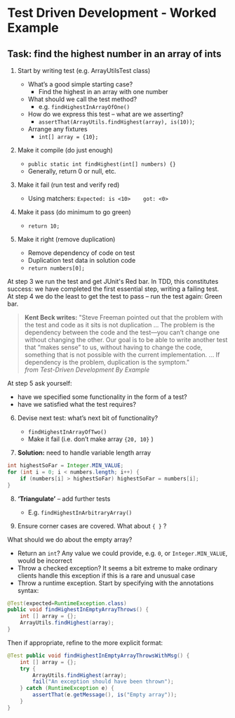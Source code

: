 # Test Driven Development - Worked Example

## Task: find the highest number in an array of ints

1. Start by writing test (e.g. ArrayUtilsTest class)
   - What’s a good simple starting case?
     - Find the highest in an array with one number
   - What should we call the test method?
     - e.g. `findHighestInArrayOfOne()`
   - How do we express this test – what are we asserting?
     - `assertThat(ArrayUtils.findHighest(array), is(10))`;
   - Arrange any fixtures
     - `int[] array = {10};`

2. Make it compile (do just enough)
   - `public static int findHighest(int[] numbers) {}`
   - Generally, return 0 or null, etc. 

3. Make it fail (run test and verify red)
   - Using matchers: `Expected: is <10>    got: <0>`

4. Make it pass (do minimum to go green)
   - `return 10;`
  
5. Make it right (remove duplication)
   - Remove dependency of code on test
   - Duplication test data in solution code
   - `return numbers[0];`

At step 3 we run the test and get JUnit's Red bar.  In TDD, this constitutes success: we have completed the first essential step, writing a failing test.  
At step 4 we do the least to get the test to pass – run the test again: Green bar.  

>**Kent Beck writes:**
>"Steve Freeman pointed out that the problem with the test and code as it sits is not duplication ... The problem is the dependency between the code and the test—you can’t change one without changing the other. Our goal is to be able to write another test that “makes sense” to us, without having to change the code, something that is not possible with the current implementation.
>... If dependency is the problem, duplication is the symptom."  
>*from Test-Driven Development By Example*

At step 5 ask yourself:

- have we specified some functionality in the form of a test?
- have we satisfied what the test requires?

6. Devise next test: what’s next bit of functionality?
   - `findHighestInArrayOfTwo()`
   - Make it fail (i.e. don’t make array `{20, 10}` )
  
7. **Solution:** need to handle variable length array

```java
int highestSoFar = Integer.MIN_VALUE;
for (int i = 0; i < numbers.length; i++) {
    if (numbers[i] > highestSoFar) highestSoFar = numbers[i];
}
```

8. **‘Triangulate’** – add further tests
   - E.g. `findHighestInArbitraryArray()`
  
9. Ensure corner cases are covered.  What about `{ }` ?

What should we do about the empty array?

- Return an `int`?  Any value we could provide, e.g. `0`, or `Integer.MIN_VALUE`, would be incorrect
- Throw a checked exception?  It seems a bit extreme to make ordinary clients handle this exception if this is a rare and unusual case
- Throw a runtime exception.  Start by specifying with the annotations syntax:
  
```java
@Test(expected=RuntimeException.class)
public void findHighestInEmptyArrayThrows() {
    int [] array = {};
    ArrayUtils.findHighest(array);
}
```

Then if appropriate, refine to the more explicit format:

```java
@Test public void findHighestInEmptyArrayThrowsWithMsg() {
    int [] array = {};
    try {
        ArrayUtils.findHighest(array);
        fail("An exception should have been thrown");
    } catch (RuntimeException e) {
        assertThat(e.getMessage(), is("Empty array"));
    }
}
```
